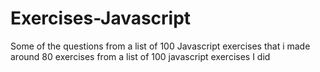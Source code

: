 # Exercises-Javascript
Some of the questions from a list of 100  Javascript exercises that i made
around 80 exercises from a list of 100 javascript exercises I did
